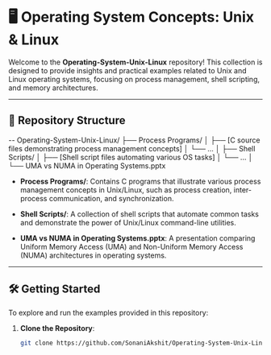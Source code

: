 # 🖥️ Operating System Concepts: Unix & Linux

Welcome to the **Operating-System-Unix-Linux** repository! This collection is designed to provide insights and practical examples related to Unix and Linux operating systems, focusing on process management, shell scripting, and memory architectures.

---

## 📂 Repository Structure

-- Operating-System-Unix-Linux/
   ├── Process Programs/
   │   ├── [C source files demonstrating process management concepts]
   │   └── ...
   │
   ├── Shell Scripts/
   │   ├── [Shell script files automating various OS tasks]
   │   └── ...
   │
   └── UMA vs NUMA in Operating Systems.pptx


- **Process Programs/**: Contains C programs that illustrate various process management concepts in Unix/Linux, such as process creation, inter-process communication, and synchronization.
  
- **Shell Scripts/**: A collection of shell scripts that automate common tasks and demonstrate the power of Unix/Linux command-line utilities.

- **UMA vs NUMA in Operating Systems.pptx**: A presentation comparing Uniform Memory Access (UMA) and Non-Uniform Memory Access (NUMA) architectures in operating systems.

---

## 🛠️ Getting Started

To explore and run the examples provided in this repository:

1. **Clone the Repository**:
   ```bash
   git clone https://github.com/SonaniAkshit/Operating-System-Unix-Linux.git

